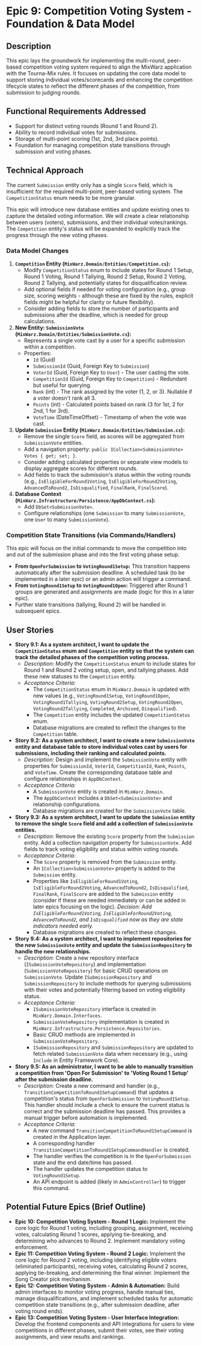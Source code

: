 # Epic 9: Competition Voting System - Foundation & Data Model

## Description

This epic lays the groundwork for implementing the multi-round, peer-based competition voting system required to align the MixWarz application with the Tourna-Mix rules. It focuses on updating the core data model to support storing individual votes/scorecards and enhancing the competition lifecycle states to reflect the different phases of the competition, from submission to judging rounds.

## Functional Requirements Addressed

* Support for distinct voting rounds (Round 1 and Round 2).
* Ability to record individual votes for submissions.
* Storage of multi-point scoring (1st, 2nd, 3rd place points).
* Foundation for managing competition state transitions through submission and voting phases.

## Technical Approach

The current `Submission` entity only has a single `Score` field, which is insufficient for the required multi-point, peer-based voting system. The `CompetitionStatus` enum needs to be more granular.

This epic will introduce new database entities and update existing ones to capture the detailed voting information. We will create a clear relationship between users (voters), submissions, and their individual votes/rankings. The `Competition` entity's status will be expanded to explicitly track the progress through the new voting phases.

### Data Model Changes

1.  **`Competition` Entity (`MixWarz.Domain/Entities/Competition.cs`):**
    * Modify `CompetitionStatus` enum to include states for Round 1 Setup, Round 1 Voting, Round 1 Tallying, Round 2 Setup, Round 2 Voting, Round 2 Tallying, and potentially states for disqualification review.
    * Add optional fields if needed for voting configuration (e.g., group size, scoring weights - although these are fixed by the rules, explicit fields might be helpful for clarity or future flexibility).
    * Consider adding fields to store the number of participants and submissions after the deadline, which is needed for group calculations.
2.  **New Entity: `SubmissionVote` (`MixWarz.Domain/Entities/SubmissionVote.cs`):**
    * Represents a single vote cast by a user for a specific submission within a competition.
    * Properties:
        * `Id` (Guid)
        * `SubmissionId` (Guid, Foreign Key to `Submission`)
        * `VoterId` (Guid, Foreign Key to `User`) - The user casting the vote.
        * `CompetitionId` (Guid, Foreign Key to `Competition`) - Redundant but useful for querying.
        * `Rank` (int) - The rank assigned by the voter (1, 2, or 3). Nullable if a voter doesn't rank all 3.
        * `Points` (int) - Calculated points based on rank (3 for 1st, 2 for 2nd, 1 for 3rd).
        * `VoteTime` (DateTimeOffset) - Timestamp of when the vote was cast.
3.  **Update `Submission` Entity (`MixWarz.Domain/Entities/Submission.cs`):**
    * Remove the single `Score` field, as scores will be aggregated from `SubmissionVote` entities.
    * Add a navigation property: `public ICollection<SubmissionVote> Votes { get; set; }`.
    * Consider adding calculated properties or separate view models to display aggregate scores for different rounds.
    * Add fields to track the submission's status within the voting rounds (e.g., `IsEligibleForRound1Voting`, `IsEligibleForRound2Voting`, `AdvancedToRound2`, `IsDisqualified`, `FinalRank`, `FinalScore`).
4.  **Database Context (`MixWarz.Infrastructure/Persistence/AppDbContext.cs`):**
    * Add `DbSet<SubmissionVote>`.
    * Configure relationships (one `Submission` to many `SubmissionVote`, one `User` to many `SubmissionVote`).

### Competition State Transitions (via Commands/Handlers)

This epic will focus on the initial commands to move the competition into and out of the submission phase and into the first voting phase setup.

* **From `OpenForSubmission` to `VotingRound1Setup`:** This transition happens automatically after the submission deadline. A scheduled task (to be implemented in a later epic) or an admin action will trigger a command.
* **From `VotingRound1Setup` to `VotingRound1Open`:** Triggered after Round 1 groups are generated and assignments are made (logic for this in a later epic).
* Further state transitions (tallying, Round 2) will be handled in subsequent epics.

## User Stories

* **Story 9.1: As a system architect, I want to update the `CompetitionStatus` enum and `Competition` entity so that the system can track the detailed phases of the competition voting process.**
    * _Description:_ Modify the `CompetitionStatus` enum to include states for Round 1 and Round 2 voting setup, open, and tallying phases. Add these new statuses to the `Competition` entity.
    * _Acceptance Criteria:_
        * The `CompetitionStatus` enum in `MixWarz.Domain` is updated with new values (e.g., `VotingRound1Setup`, `VotingRound1Open`, `VotingRound1Tallying`, `VotingRound2Setup`, `VotingRound2Open`, `VotingRound2Tallying`, `Completed`, `Archived`, `Disqualified`).
        * The `Competition` entity includes the updated `CompetitionStatus` enum.
        * Database migrations are created to reflect the changes to the `Competition` table.
* **Story 9.2: As a system architect, I want to create a new `SubmissionVote` entity and database table to store individual votes cast by users for submissions, including their ranking and calculated points.**
    * _Description:_ Design and implement the `SubmissionVote` entity with properties for `SubmissionId`, `VoterId`, `CompetitionId`, `Rank`, `Points`, and `VoteTime`. Create the corresponding database table and configure relationships in `AppDbContext`.
    * _Acceptance Criteria:_
        * A `SubmissionVote` entity is created in `MixWarz.Domain`.
        * The `AppDbContext` includes a `DbSet<SubmissionVote>` and relationship configurations.
        * Database migrations are created for the `SubmissionVote` table.
* **Story 9.3: As a system architect, I want to update the `Submission` entity to remove the single `Score` field and add a collection of `SubmissionVote` entities.**
    * _Description:_ Remove the existing `Score` property from the `Submission` entity. Add a collection navigation property for `SubmissionVote`. Add fields to track voting eligibility and status within voting rounds.
    * _Acceptance Criteria:_
        * The `Score` property is removed from the `Submission` entity.
        * An `ICollection<SubmissionVote>` property is added to the `Submission` entity.
        * Properties like `IsEligibleForRound1Voting`, `IsEligibleForRound2Voting`, `AdvancedToRound2`, `IsDisqualified`, `FinalRank`, `FinalScore` are added to the `Submission` entity (consider if these are needed immediately or can be added in later epics focusing on the logic). *Decision: Add `IsEligibleForRound1Voting`, `IsEligibleForRound2Voting`, `AdvancedToRound2`, and `IsDisqualified` now as they are state indicators needed early.*
        * Database migrations are created to reflect these changes.
* **Story 9.4: As a system architect, I want to implement repositories for the new `SubmissionVote` entity and update the `SubmissionRepository` to handle the new relationships.**
    * _Description:_ Create a new repository interface (`ISubmissionVoteRepository`) and implementation (`SubmissionVoteRepository`) for basic CRUD operations on `SubmissionVote`. Update `ISubmissionRepository` and `SubmissionRepository` to include methods for querying submissions with their votes and potentially filtering based on voting eligibility status.
    * _Acceptance Criteria:_
        * `ISubmissionVoteRepository` interface is created in `MixWarz.Domain.Interfaces`.
        * `SubmissionVoteRepository` implementation is created in `MixWarz.Infrastructure.Persistence.Repositories`.
        * Basic CRUD methods are implemented in `SubmissionVoteRepository`.
        * `ISubmissionRepository` and `SubmissionRepository` are updated to fetch related `SubmissionVote` data when necessary (e.g., using `Include` in Entity Framework Core).
* **Story 9.5: As an administrator, I want to be able to manually transition a competition from 'Open For Submission' to 'Voting Round 1 Setup' after the submission deadline.**
    * _Description:_ Create a new command and handler (e.g., `TransitionCompetitionToRound1SetupCommand`) that updates a competition's status from `OpenForSubmission` to `VotingRound1Setup`. This handler should include a check to ensure the current status is correct and the submission deadline has passed. This provides a manual trigger before automation is implemented.
    * _Acceptance Criteria:_
        * A new command `TransitionCompetitionToRound1SetupCommand` is created in the Application layer.
        * A corresponding handler `TransitionCompetitionToRound1SetupCommandHandler` is created.
        * The handler verifies the competition is in the `OpenForSubmission` state and the end date/time has passed.
        * The handler updates the competition status to `VotingRound1Setup`.
        * An API endpoint is added (likely in `AdminController`) to trigger this command.

## Potential Future Epics (Brief Outline)

* **Epic 10: Competition Voting System - Round 1 Logic:** Implement the core logic for Round 1 voting, including grouping, assignment, receiving votes, calculating Round 1 scores, applying tie-breaking, and determining who advances to Round 2. Implement mandatory voting enforcement.
* **Epic 11: Competition Voting System - Round 2 Logic:** Implement the core logic for Round 2 voting, including identifying eligible voters (eliminated participants), receiving votes, calculating Round 2 scores, applying tie-breaking, and determining the final winner. Implement the Song Creator pick mechanism.
* **Epic 12: Competition Voting System - Admin & Automation:** Build admin interfaces to monitor voting progress, handle manual ties, manage disqualifications, and implement scheduled tasks for automatic competition state transitions (e.g., after submission deadline, after voting round ends).
* **Epic 13: Competition Voting System - User Interface Integration:** Develop the frontend components and API integrations for users to view competitions in different phases, submit their votes, see their voting assignments, and view results and rankings.